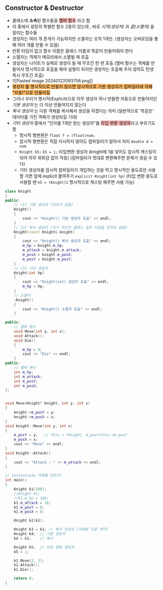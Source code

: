 ## Constructor & Destructor
- 클래스에 **소속**된 함수들을 <mark style="background: #FF898996;">멤버 함수</mark> 라고 함
- 이 중에서 굉장히 특별한 함수 2종이 있는데 , 바로 _시작(생성자)_ 과 _끝(소멸자)_ 을 알리는 함수들
- 생성자는 여러 개 존개가 가능하지만 소멸자는 오직 1개만. (생성자는 오버로딩을 통해 여러 개를 만들 수 있음)
- 반환 타입이 없고 함수 이름은 클래스 이름과 똑같이 만들어줘야 한다
- 소멸자는 객체가 메모리에서 소멸될 때 호출
- 생성자는 나이트가 실제로 생성이 될 때 무조건 한 번 호출 (멤버 함수는 객체를 만들어서 명시적으로 호출을 해야 실행이 되지만 생성자는 호출해 주지 않아도 탄생 즉시 무조건 호출)
- ![[Pasted image 20240122093756.png]]
- <mark style="background: #FFAB45CF;">생성자 를 명시적으로 만들지 않으면 암시적으로 기본 생성자가 컴파일러에 의해 "자동!"으로 만들어짐</mark>
- 그러나 우리가 명시적(Explicit)으로 아무 생성자 하나 만들면 자동으로 만들어지던 _기본 생성자_ 는 더 이상 만들어지지 않는다
- _복사 생성자_ 는 다른 객체를 복사해서 생성을 하겠다는 의미 (일반적으로 '똑같은' 데이터를 가진 객체가 생성되길 기대)
- _기타 생성자_ 중에서 "인자를 1개만 받는 생성자"를 <mark style="background: #FF898996;">타입 변환 생성자</mark>라고 부르기도 함
	- 명시적 형변환은 `float f = (float)num;`
	- 암시적 형변환은 직접 지시하지 않아도 컴파일러가 알아서 처리 `double d = num`
	- `Knight k5;`  `k5 = 1;` 타입변환 생성자 (knight에 1을 넣어도 암시적 캐스팅이 되어 아무 위화감 없이 작동) (컴파일러가 멋대로 변환해주면 문제가 생길 수 있다)
	- 기타 생성자를 암시적 컴파일러가 개입하는 것을 막고 명시적인 용도로만 사용할 거면 앞에 explicit 붙여주기  `explicit Knight(int hp)` (타입 변환 용도로 사용할 땐 `k5 = (Knight)1` 명시적으로 캐스팅 해주면 사용 가능)
```cpp
class Knight
{
public:
	// [1] 기본 생성자 (인자가 없음)
	Knight()
	{
		cout << "Knight() 기본 생성자 호출" << endl;
	}
	// [2] 복사 생성자 (자기 자신의 클래스 참조 타입을 인자로 받음)
	Knight(const Knight& knight)
	{
		cout << "Knight() 복사 생성자 호출" << endl;
		m_hp = knight.m_hp;
		m_attack = knight.m_attack;
		m_posX = knight.m_posX;
		m_posY = knight.m_posY;
	}
	// [3] 기타 생성자
	Knight(int hp)
	{
		cout << "Knight(int) 생성자 호출" << endl;
		m_hp = hp;
	}
	// 소멸자
	~Knight()
	{
		cout << "Knight() 소멸자 호출" << endl;
	}

public:
	// 멤버 함수
	void Move(int y, int x);
	void Attack();
	void Die()
	{
		m_hp = 0;
		cout << "Die" << endl;
	}
public:
	// 멤버 변수
	int m_hp;
	int m_attack;
	int m_posY;
	int m_posX;
};


void Move(Knight* knight, int y, int x)
{
	knight->m_posY = y;
	knight->m_posX = x;
}
void Knight::Move(int y, int x)
{
	m_posY = y;   // this = *knight, m_posY=this->m_posY
	m_posX = x;
	cout << "Move" << endl;
}
void Knight::Attack()
{
	cout << "Attack : " << m_attack << endl;
}

// Instantiate 객체를 만든다!
int main()
{
	Knight k1(100);
	//Knight k1;
	//k1.m_hp = 100;
	k1.m_attack = 10;
	k1.m_posY = 0;
	k1.m_posX = 0;

	Knight k2(k1);

	Knight k3 = k1; // 복사 생성자 (아래랑 다른 의미)
	Knight k4;	// 기본 생성자
	k4 = k1;	// 복사

	Knight k5;	// 타입 변환 생성자
	k5 = 1;

	k1.Move(2, 2);
	k1.Attack();
	k1.Die();

	return 0;
}
```